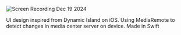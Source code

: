 ![Screen Recording Dec 19 2024](https://github.com/user-attachments/assets/5819c3c2-bc9b-4563-a461-fe31e5ab8ffc)

UI design inspired from Dynamic Island on iOS. Using MediaRemote to detect changes in media center server on device.
Made in Swift
